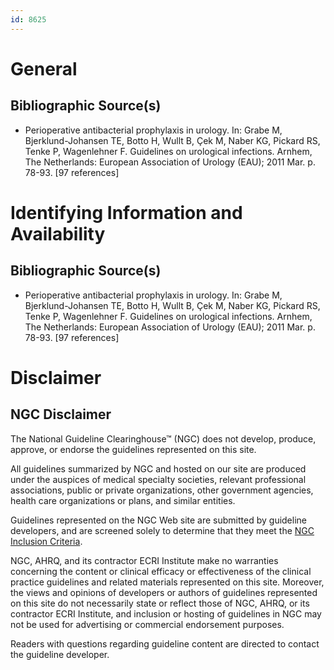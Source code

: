 ```yaml
---
id: 8625
---
```


# General

## Bibliographic Source(s)

- Perioperative antibacterial prophylaxis in urology. In: Grabe M, Bjerklund-Johansen TE, Botto H, Wullt B, Çek M, Naber KG, Pickard RS, Tenke P, Wagenlehner F. Guidelines on urological infections. Arnhem, The Netherlands: European Association of Urology (EAU); 2011 Mar. p. 78-93. [97 references]

# Identifying Information and Availability

## Bibliographic Source(s)

- Perioperative antibacterial prophylaxis in urology. In: Grabe M, Bjerklund-Johansen TE, Botto H, Wullt B, Çek M, Naber KG, Pickard RS, Tenke P, Wagenlehner F. Guidelines on urological infections. Arnhem, The Netherlands: European Association of Urology (EAU); 2011 Mar. p. 78-93. [97 references]

# Disclaimer

## NGC Disclaimer

The National Guideline Clearinghouse™ (NGC) does not develop, produce, approve, or endorse the guidelines represented on this site.

All guidelines summarized by NGC and hosted on our site are produced under the auspices of medical specialty societies, relevant professional associations, public or private organizations, other government agencies, health care organizations or plans, and similar entities.

Guidelines represented on the NGC Web site are submitted by guideline developers, and are screened solely to determine that they meet the [NGC Inclusion Criteria](/help-and-about/summaries/inclusion-criteria).

NGC, AHRQ, and its contractor ECRI Institute make no warranties concerning the content or clinical efficacy or effectiveness of the clinical practice guidelines and related materials represented on this site. Moreover, the views and opinions of developers or authors of guidelines represented on this site do not necessarily state or reflect those of NGC, AHRQ, or its contractor ECRI Institute, and inclusion or hosting of guidelines in NGC may not be used for advertising or commercial endorsement purposes.

Readers with questions regarding guideline content are directed to contact the guideline developer.

